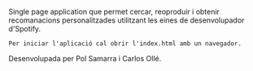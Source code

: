 Single page application que permet cercar, reoproduir i obtenir recomanacions personalitzades utilitzant les eines de desenvolupador d'Spotify.

```
Per iniciar l'aplicació cal obrir l'index.html amb un navegador.

```
Desenvolupada per Pol Samarra i Carlos Ollé.